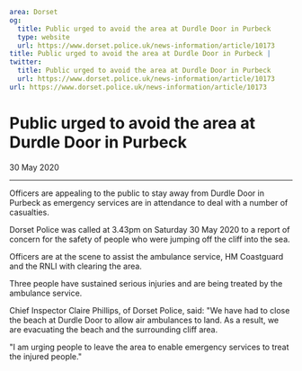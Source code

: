 ```yaml
area: Dorset
og:
  title: Public urged to avoid the area at Durdle Door in Purbeck
  type: website
  url: https://www.dorset.police.uk/news-information/article/10173
title: Public urged to avoid the area at Durdle Door in Purbeck |
twitter:
  title: Public urged to avoid the area at Durdle Door in Purbeck
  url: https://www.dorset.police.uk/news-information/article/10173
url: https://www.dorset.police.uk/news-information/article/10173
```

# Public urged to avoid the area at Durdle Door in Purbeck

30 May 2020

* * *

Officers are appealing to the public to stay away from Durdle Door in Purbeck as emergency services are in attendance to deal with a number of casualties.

Dorset Police was called at 3.43pm on Saturday 30 May 2020 to a report of concern for the safety of people who were jumping off the cliff into the sea.

Officers are at the scene to assist the ambulance service, HM Coastguard and the RNLI with clearing the area.

Three people have sustained serious injuries and are being treated by the ambulance service.

Chief Inspector Claire Phillips, of Dorset Police, said: "We have had to close the beach at Durdle Door to allow air ambulances to land. As a result, we are evacuating the beach and the surrounding cliff area.

"I am urging people to leave the area to enable emergency services to treat the injured people."
